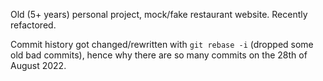 Old (5+ years) personal project, mock/fake restaurant website. Recently refactored.

Commit history got changed/rewritten with `git rebase -i` (dropped some old bad commits), hence why there are so many commits on the 28th of August 2022.
